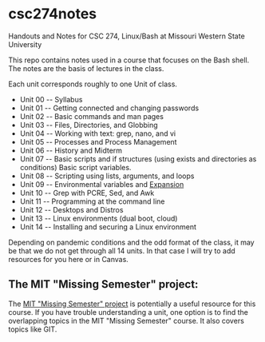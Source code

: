 # csc274notes
Handouts and Notes   for CSC 274, Linux/Bash at Missouri Western State University

This repo contains notes used in a course that focuses on the Bash shell.  The notes are the basis of lectures in the class.

Each unit corresponds roughly to one Unit of class.

- Unit 00 -- Syllabus
- Unit 01 -- Getting connected and changing passwords
- Unit 02 -- Basic commands and man pages
- Unit 03 -- Files, Directories, and Globbing
- Unit 04 -- Working with text: grep, nano, and vi
- Unit 05 -- Processes and Process Management
- Unit 06 -- History and Midterm
- Unit 07 -- Basic scripts and if structures (using exists and directories as conditions) Basic script variables.
- Unit 08 -- Scripting using lists, arguments, and loops
- Unit 09 -- Environmental variables and [Expansion](http://linuxcommand.org/lc3_lts0080.php)
- Unit 10 -- Grep with PCRE, Sed, and Awk
- Unit 11 -- Programming at the command line
- Unit 12 -- Desktops and Distros
- Unit 13 -- Linux environments (dual boot, cloud)
- Unit 14 -- Installing and securing a Linux environment
  
Depending on pandemic conditions and the odd format of the class, it may be that we do not get through all 14 units.  In that case I will try to add resources for you here or in Canvas.
  

## The MIT "Missing Semester" project:

The [MIT "Missing Semester" project](https://missing.csail.mit.edu/) is potentially a useful resource for this course.  If you have trouble understanding a unit, one option is to find the overlapping topics in the MIT "Missing Semester" course.  It also covers topics like GIT.